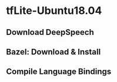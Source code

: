 # tfLite-Ubuntu18.04

## Download DeepSpeech

## Bazel: Download & Install

## Compile Language Bindings
